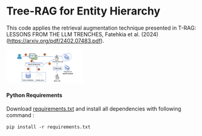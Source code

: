 # Tree-RAG for Entity Hierarchy

This code applies the retrieval augmentation technique presented in T-RAG: LESSONS FROM
THE LLM TRENCHES, Fatehkia et al. (2024) (https://arxiv.org/pdf/2402.07483.pdf).

<img src="TRAG_workflow.png" width="40%" height="60%" alt="Workflow" title="Workflow">

#### Python Requirements

Download [requirements.txt](requirements.txt) and install all dependencies with following command : 

    pip install -r requirements.txt

